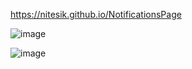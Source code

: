 https://nitesik.github.io/NotificationsPage

![image](https://user-images.githubusercontent.com/54138969/194998898-e03fba6c-2b49-4599-b1e1-af4e33f07da4.png)

![image](https://user-images.githubusercontent.com/54138969/194999123-b8a4229e-a802-4070-aeef-c81ebe4a2a58.png)
